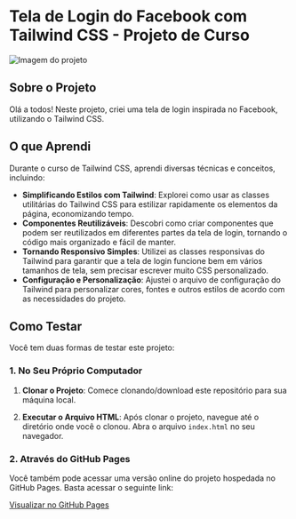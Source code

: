 # Tela de Login do Facebook com Tailwind CSS - Projeto de Curso

![Imagem do projeto](https://upload.wikimedia.org/wikipedia/commons/0/06/Facebook.svg)

## Sobre o Projeto

Olá a todos! Neste projeto, criei uma tela de login inspirada no Facebook, utilizando o Tailwind CSS.

## O que Aprendi

Durante o curso de Tailwind CSS, aprendi diversas técnicas e conceitos, incluindo:

- **Simplificando Estilos com Tailwind**: Explorei como usar as classes utilitárias do Tailwind CSS para estilizar rapidamente os elementos da página, economizando tempo.
- **Componentes Reutilizáveis**: Descobri como criar componentes que podem ser reutilizados em diferentes partes da tela de login, tornando o código mais organizado e fácil de manter.
- **Tornando Responsivo Simples**: Utilizei as classes responsivas do Tailwind para garantir que a tela de login funcione bem em vários tamanhos de tela, sem precisar escrever muito CSS personalizado.
- **Configuração e Personalização**: Ajustei o arquivo de configuração do Tailwind para personalizar cores, fontes e outros estilos de acordo com as necessidades do projeto.

## Como Testar

Você tem duas formas de testar este projeto:

### 1. No Seu Próprio Computador

1. **Clonar o Projeto**: Comece clonando/download este repositório para sua máquina local.

2. **Executar o Arquivo HTML**: Após clonar o projeto, navegue até o diretório onde você o clonou. Abra o arquivo `index.html` no seu navegador.

### 2. Através do GitHub Pages

Você também pode acessar uma versão online do projeto hospedada no GitHub Pages. Basta acessar o seguinte link:

[Visualizar no GitHub Pages](https://ruan-moraes.github.io/Facebook-Login/)

